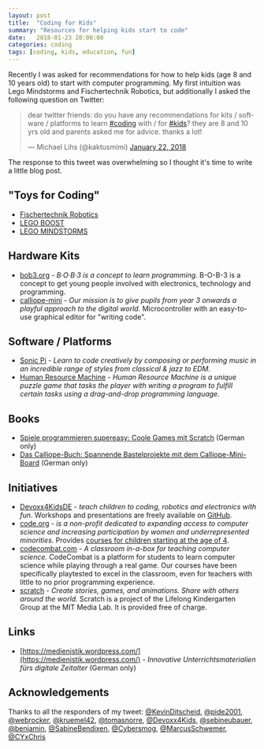 ```yaml
---
layout: post
title:  "Coding for Kids"
summary: "Resources for helping kids start to code"
date:   2018-01-23 20:00:00
categories: coding
tags: [coding, kids, education, fun]
---
```


Recently I was asked for recommendations for how to help kids (age 8 and 10 years old) to start with computer programming. My first intuition was Lego Mindstorms and Fischertechnik Robotics, but additionally I asked the following question on Twitter:

<blockquote class="twitter-tweet" data-partner="tweetdeck"><p lang="en" dir="ltr">dear twitter friends: do you have any recommendations for kits / software / platforms to learn <a href="https://twitter.com/hashtag/coding?src=hash&amp;ref_src=twsrc%5Etfw">#coding</a> with / for <a href="https://twitter.com/hashtag/kids?src=hash&amp;ref_src=twsrc%5Etfw">#kids</a>? they are 8 and 10 yrs old and parents asked me for advice. thanks a lot!</p>&mdash; Michael Lihs (@kaktusmimi) <a href="https://twitter.com/kaktusmimi/status/955533637046456320?ref_src=twsrc%5Etfw">January 22, 2018</a></blockquote>
<script async src="https://platform.twitter.com/widgets.js" charset="utf-8"></script>

The response to this tweet was overwhelming so I thought it's time to write a little blog post.

## "Toys for Coding"

* [Fischertechnik Robotics](https://www.fischertechnik.de/en/products/teaching/stem-robotics)
* [LEGO BOOST](https://www.lego.com/en-us/boost)
* [LEGO MINDSTORMS](https://www.lego.com/en-us/mindstorms)


## Hardware Kits

* [bob3.org](http://www.bob3.org/en/) - *B·O·B·3 is a concept to learn programming.* B-O-B-3 is a concept to get young people involved with electronics, technology and programming.
* [calliope-mini](https://calliope.cc/) - *Our mission is to give pupils from year 3 onwards a playful approach to the digital world.* Microcontroller with an easy-to-use graphical editor for "writing code".


## Software / Platforms

* [Sonic Pi](http://sonic-pi.net/) - *Learn to code creatively by composing or performing music in an incredible range of styles from classical & jazz to EDM.*
* [Human Resource Machine](https://www.youtube.com/watch?v=pbY0txqp3xM&feature=youtu.be) - *Human Resource Machine is a unique puzzle game that tasks the player with writing a program to fulfill certain tasks using a drag-and-drop programming language.*


## Books

* [Spiele programmieren supereasy: Coole Games mit Scratch](https://www.amazon.de/dp/3831030952/) (German only)
* [Das Calliope-Buch: Spannende Bastelprojekte mit dem Calliope-Mini-Board](https://www.amazon.de/dp/3864904684/) (German only)


## Initiatives

* [Devoxx4KidsDE](http://www.devoxx4kids.de/) - *teach children to coding, robotics and electronics with fun*. Workshops and presentations are freely available on [GitHub](https://github.com/devoxx4kids).
* [code.org](https://code.org/) - *is a non-profit dedicated to expanding access to computer science and increasing participation by women and underrepresented minorities.* Provides [courses for children starting at the age of 4](https://code.org/student/elementary).
* [codecombat.com](https://codecombat.com/) - *A classroom in-a-box for teaching computer science.* CodeCombat is a platform for students to learn computer science while playing through a real game. Our courses have been specifically playtested to excel in the classroom, even for teachers with little to no prior programming experience.
* [scratch](https://scratch.mit.edu/) - *Create stories, games, and animations. Share with others around the world.* Scratch is a project of the Lifelong Kindergarten Group at the MIT Media Lab. It is provided free of charge.


## Links

* [https://medienistik.wordpress.com/](https://medienistik.wordpress.com/) - *Innovative Unterrichtsmaterialien fürs digitale Zeitalter* (German only)


## Acknowledgements

Thanks to all the responders of my tweet: [@KevinDitscheid](https://twitter.com/KevinDitscheid), [@pide2001](https://twitter.com/pide2001), [@webrocker](https://twitter.com/webrocker), [@kruemel42](https://twitter.com/kruemel42), [@tomasnorre](https://twitter.com/tomasnorre), [@Devoxx4Kids](https://twitter.com/Devoxx4Kids), [@sebineubauer](https://twitter.com/sebineubauer), [@benjamin](https://twitter.com/benjamin), [@SabineBendixen](https://twitter.com/SabineBendixen), [@Cybersmog](https://twitter.com/Cybersmog), [@MarcusSchwemer](https://twitter.com/MarcusSchwemer), [@CYxChris](https://twitter.com/CYxChris)
